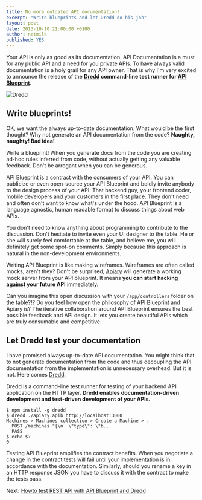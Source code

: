 ```yaml
---
title: No more outdated API documentation!
excerpt: "Write blueprints and let Dredd do his job"
layout: post
date: 2013-10-10 21:00:00 +0100
author: netmilk
published: YES
---
```


Your API is only as good as its documentation. API Documentation is a must for any public API and a need for you private APIs. To have always valid documentation is a holy grail for any API owner. That is why I'm very excited to announce the release of the **[Dredd][] command-line test runner for [API Blueprint][]**.

![Dredd](http://blog.apiary.io/images/Dredd.png?1)

## Write blueprints!

OK, we want the always up-to-date documentation. What would be the first thought? Why not generate an API documentation from the code? **Naughty, naughty! Bad idea!**

Write a blueprint! When you generate docs from the code you are creating ad-hoc rules inferred from code, without actually getting any valuable feedback. Don't be arrogant when you can be generous.

API Blueprint is a contract with the consumers of your API. You can publicize or even open-source your API Blueprint and boldly invite anybody to the design process of your API. That backend guy, your frontend coder, mobile developers and your customers in the first place. They don't need and often don't want to know what's under the hood. API Blueprint is a language agnostic, human readable format to discuss things about web APIs.

You don't need to know anything about programming to contribute to the discussion. Don't hesitate to invite even your UI designer to the table. He or she will surely feel comfortable at the table, and believe me, you will definitely get some spot-on comments. Simply because this approach is natural in the non-development environments.

Writing API Blueprint is like making wireframes. Wireframes are often called mocks, aren't they? Don't be surprised, [Apiary][] will generate a working mock server from your API blueprint. It means **you can start hacking against your future API** immediately.

Can you imagine this open discussion with your `/app/controllers` folder on the table?!? Do you feel how open the philosophy of API Blueprint and Apiary is? The iterative collaboration around API Blueprint ensures the best possible feedback and API design. It lets you create beautiful APIs which are truly consumable and competitive.

## Let Dredd test your documentation

I have promised always up-to-date API documentation. You might think that to not generate documentation from the code and thus decoupling the API documentation from the implementation is unnecessary overhead. But it is not. Here comes [Dredd][].

Dredd is a command-line test runner for testing of your backend API application on the HTTP layer. **Dredd enables documentation-driven development and test-driven development of your APIs.**

    $ npm install -g dredd
    $ dredd ./apiary.apib http://localhost:3000
    Machines > Machines collection > Create a Machine > :
      POST /machines "{\n  \"type\": \"b...
      PASS
    $ echo $?
    0


Testing API Blueprint amplifies the contract benefits. When you negotiate a change in the contract tests will fail until your implementation is in accordance with the documentation. Similarly, should you rename a key in an HTTP response JSON you have to discuss it with the contract to make the tests pass.

Next: [Howto test REST API with API Blueprint and Dredd][howto]

[howto]: https://blog.apiary.io/2013/10/17/How-to-test-api-with-api-blueprint-and-dredd/
[Apiary]: https://apiary.io
[Readme]: https://github.com/apiaryio/dredd-example/blob/master/README.md
[code]: https://github.com/apiaryio/dredd-example/blob/master/app.coffee
[blueprint]: https://gist.github.com/netmilk/6885268
[documentation]: https://dreddexample.docs.apiary.io/
[mock]: https://dreddexample.docs.apiary.io/traffic
[dredd-example]: git@github.com:apiaryio/dredd-example.git
[Express.js]: https://expressjs.com/
[issues]: https://github.com/apiaryio/dredd-example/issues
[support]: mailto:support@apiary.io
[Dredd]: https://github.com/apiaryio/dredd
[API Blueprint]: https://apiblueprint.org/
[Travis-CI]: https://travis-ci.org/
[Codeship]: https://www.codeship.com/
[Teamcity]: http://www.jetbrains.com/teamcity/
[Circle-CI]: https://circleci.com/
[Jenkins]: http://jenkins-ci.org/
[Hudson]: http://hudson-ci.org/
[Atlassian Bamboo]: https://www.atlassian.com/software/bamboo
[Semaphore]: https://semaphoreapp.com/
[Node.js]: http://nodejs.org/
[NPM]: https://npmjs.org/
[NVM]: https://github.com/creationix/nvm
